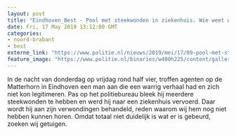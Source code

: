 ```yaml
---
layout: post
title: "Eindhoven_Best - Pool met steekwonden in ziekenhuis. Wie weet wat er gebeurde?"
date: Fri, 17 May 2019 13:12:00 GMT
categories: 
- noord-brabant 
- best 
externe_link: "https://www.politie.nl/nieuws/2019/mei/17/09-pool-met-steekwonden-in-ziekenhuis.-wie-weet-wat-er-gebeurde.html"
feature_image: "https://www.politie.nl/binaries/w400h225/content/gallery/politie/nieuws/stock-oost-brabant/politieauto-in-ehv.jpg"
---
```


In de nacht van donderdag op vrijdag rond half vier, troffen agenten op de Matterhorn in Eindhoven een man aan die een warrig verhaal had en zich niet kon legitimeren. Pas op het politiebureau bleek hij meerdere steekwonden te hebben en werd hij naar een ziekenhuis vervoerd. Daar wordt hij aan zijn verwondingen behandeld, reden waarom wij hem nog niet hebben kunnen horen. Omdat totaal niet duidelijk is wat er is gebeurd, zoeken wij getuigen.
